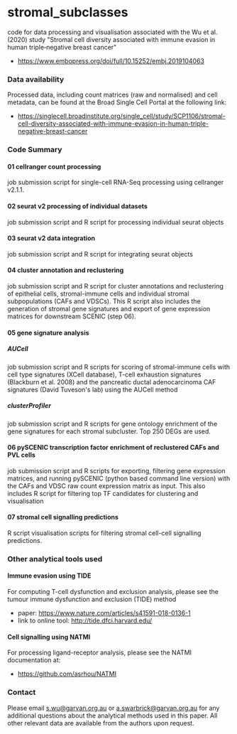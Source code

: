 # stromal_subclasses
code for data processing and visualisation associated with the Wu et al. (2020) study "Stromal cell diversity associated with immune evasion in human triple‐negative breast cancer"
- https://www.embopress.org/doi/full/10.15252/embj.2019104063

### Data availability
Processed data, including count matrices (raw and normalised) and cell metadata, can be found at the Broad Single Cell Portal at the following link:
- https://singlecell.broadinstitute.org/single_cell/study/SCP1106/stromal-cell-diversity-associated-with-immune-evasion-in-human-triple-negative-breast-cancer

### Code Summary
#### 01 cellranger count processing
job submission script for single-cell RNA-Seq processing using cellranger v2.1.1. 

#### 02 seurat v2 processing of individual datasets
job submission script and R script for processing individual seurat objects

#### 03 seurat v2 data integration
job submission script and R script for integrating seurat objects

#### 04 cluster annotation and reclustering 
job submission script and R script for cluster annotations and reclustering of epithelial cells, stromal-immune cells and individual stromal subpopulations (CAFs and VDSCs). This R script also includes the generation of stromal gene signatures and export of gene expression matrices for downstream SCENIC (step 06).

#### 05 gene signature analysis
##### AUCell
job submission script and R scripts for scoring of stromal-immune cells with cell type signatures (XCell database), T-cell exhaustion signatures (Blackburn et al. 2008) and the pancreatic ductal adenocarcinoma CAF signatures (David Tuveson's lab) using the AUCell method

##### clusterProfiler
job submission script and R scripts for gene ontology enrichment of the gene signatures for each stromal subcluster. Top 250 DEGs are used. 

#### 06 pySCENIC transcription factor enrichment of reclustered CAFs and PVL cells
job submission script and R scripts for exporting, filtering gene expression matrices, and running pySCENIC (python based command line version) with the CAFs and VDSC raw count expression matrix as input. This also includes R script for filtering top TF candidates for clustering and visualisation

#### 07 stromal cell signalling predictions
R script visualisation scripts for filtering stromal cell-cell signalling predictions. 


### Other analytical tools used
#### Immune evasion using TIDE
For computing T-cell dysfunction and exclusion analysis, please see the tumour immune dysfunction and exclusion (TIDE) method

- paper: https://www.nature.com/articles/s41591-018-0136-1
- link to online tool: http://tide.dfci.harvard.edu/

#### Cell signalling using NATMI
For processing ligand-receptor analysis, please see the NATMI documentation at:
- https://github.com/asrhou/NATMI

### Contact
Please email s.wu@garvan.org.au or a.swarbrick@garvan.org.au for any additional questions about the analytical methods used in this paper. All other relevant data are available from the authors upon request.
